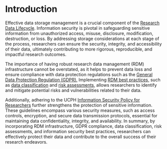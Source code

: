 # Introduction

Effective data storage management is a crucial component of the [Research Data Lifecycle](https://data-champions.renew-platforms.dk/renew-data-champions/guide-for-research-data-management). Information security is pivotal in safeguarding sensitive information from unauthorized access, misuse, disclosure, modification, destruction, or loss. By addressing storage considerations at each stage of the process, researchers can ensure the security, integrity, and accessibility of their data, ultimately contributing to more rigorous, reproducible, and impactful research outcomes.

The importance of having robust research data management (RDM) infrastructure cannot be overstated, as it helps to prevent data loss and ensure compliance with data protection regulations such as the [General Data Protection Regulation (GDPR).](https://kunet.ku.dk/work-areas/research/data/personal-data/Pages/default.aspx) Implementing [RDM best practices,](https://kunet.ku.dk/work-areas/research/data/Pages/default.aspx) such as [data classification](https://kunet.ku.dk/work-areas/research/data/information-security-for-researchers/Pages/default.aspx#collapseMSOZoneCell\_WebPartWPQ6) and [risk assessments,](https://kunet.ku.dk/work-areas/research/data/personal-data/impact-assessment/Pages/default.aspx) allows researchers to identify and mitigate potential risks and vulnerabilities related to their data.

Additionally, adhering to the UCPH [Information Security Policy for Researchers](https://informationssikkerhed.ku.dk/english/is-policy/) further strengthens the protection of sensitive information. These guidelines encompass various security measures, such as access controls, encryption, and secure data transmission protocols, essential for maintaining data confidentiality, integrity, and availability. In summary, by incorporating RDM infrastructure, GDPR compliance, data classification, risk assessments, and information security best practices, researchers can effectively protect their data and contribute to the overall success of their research endeavors.

&#x20;
